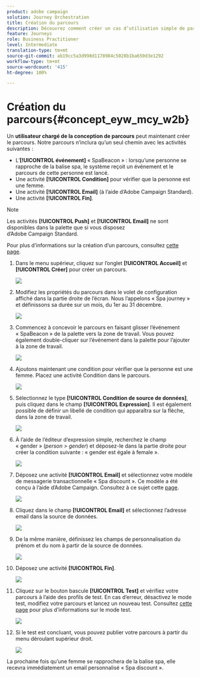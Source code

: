 ```yaml
---
product: adobe campaign
solution: Journey Orchestration
title: Création du parcours
description: Découvrez comment créer un cas d’utilisation simple de parcours
feature: Journeys
role: Business Practitioner
level: Intermediate
translation-type: tm+mt
source-git-commit: ab19cc5a3d998d1178984c5028b1ba650d3e1292
workflow-type: tm+mt
source-wordcount: '415'
ht-degree: 100%

---
```



# Création du parcours{#concept_eyw_mcy_w2b}

Un **utilisateur chargé de la conception de parcours** peut maintenant créer le parcours. Notre parcours n’inclura qu’un seul chemin avec les activités suivantes :

* L’**[!UICONTROL événement]** « SpaBeacon » : lorsqu’une personne se rapproche de la balise spa, le système reçoit un événement et le parcours de cette personne est lancé.
* Une activité **[!UICONTROL Condition]** pour vérifier que la personne est une femme.
* Une activité **[!UICONTROL Email]** (à l’aide d’Adobe Campaign Standard).
* Une activité **[!UICONTROL Fin]**.

>[!NOTE]
>
>Les activités **[!UICONTROL Push]** et **[!UICONTROL Email]** ne sont disponibles dans la palette que si vous disposez d’Adobe Campaign Standard.

Pour plus d’informations sur la création d’un parcours, consultez [cette page](../building-journeys/journey.md).

1. Dans le menu supérieur, cliquez sur l’onglet **[!UICONTROL Accueil]** et **[!UICONTROL Créer]** pour créer un parcours.

   ![](../assets/journey31.png)

1. Modifiez les propriétés du parcours dans le volet de configuration affiché dans la partie droite de l’écran. Nous l’appelons « Spa journey » et définissons sa durée sur un mois, du 1er au 31 décembre.

   ![](../assets/journeyuc1_8.png)

1. Commencez à concevoir le parcours en faisant glisser l’événement « SpaBeacon » de la palette vers la zone de travail. Vous pouvez également double-cliquer sur l’événement dans la palette pour l’ajouter à la zone de travail.

   ![](../assets/journeyuc1_9.png)

1. Ajoutons maintenant une condition pour vérifier que la personne est une femme. Placez une activité Condition dans le parcours.

   ![](../assets/journeyuc1_10.png)

1. Sélectionnez le type **[!UICONTROL Condition de source de données]**, puis cliquez dans le champ **[!UICONTROL Expression]**. Il est également possible de définir un libellé de condition qui apparaîtra sur la flèche, dans la zone de travail.

   ![](../assets/journeyuc1_11.png)

1. À l’aide de l’éditeur d’expression simple, recherchez le champ « gender » (_person > gender_) et déposez-le dans la partie droite pour créer la condition suivante : « gender est égale à female ».

   ![](../assets/journeyuc1_12.png)

1. Déposez une activité **[!UICONTROL Email]** et sélectionnez votre modèle de messagerie transactionnelle « Spa discount ». Ce modèle a été conçu à l’aide d’Adobe Campaign. Consultez à ce sujet cette [page](https://docs.adobe.com/content/help/fr-FR/campaign-standard/using/communication-channels/transactional-messaging/about-transactional-messaging.html).

   ![](../assets/journeyuc1_13.png)

1. Cliquez dans le champ **[!UICONTROL Email]** et sélectionnez l’adresse email dans la source de données.

   ![](../assets/journeyuc1_14.png)

1. De la même manière, définissez les champs de personnalisation du prénom et du nom à partir de la source de données.

   ![](../assets/journeyuc1_15.png)

1. Déposez une activité **[!UICONTROL Fin]**.

   ![](../assets/journeyuc1_17.png)

1. Cliquez sur le bouton bascule **[!UICONTROL Test]** et vérifiez votre parcours à l’aide des profils de test. En cas d’erreur, désactivez le mode test, modifiez votre parcours et lancez un nouveau test. Consultez [cette page](../building-journeys/testing-the-journey.md) pour plus d’informations sur le mode test.

   ![](../assets/journeyuc1_18bis.png)

1. Si le test est concluant, vous pouvez publier votre parcours à partir du menu déroulant supérieur droit.

   ![](../assets/journeyuc1_18.png)

La prochaine fois qu’une femme se rapprochera de la balise spa, elle recevra immédiatement un email personnalisé « Spa discount ».
